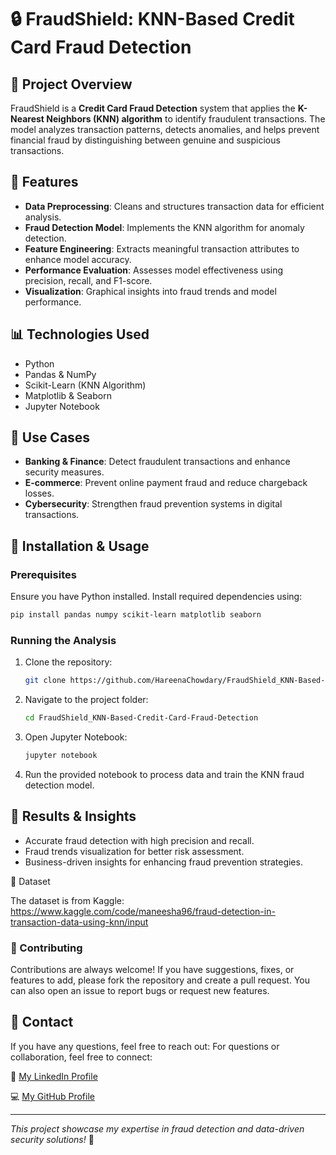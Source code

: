 # 🔒 FraudShield: KNN-Based Credit Card Fraud Detection

## 📌 Project Overview
FraudShield is a **Credit Card Fraud Detection** system that applies the **K-Nearest Neighbors (KNN) algorithm** to identify fraudulent transactions. The model analyzes transaction patterns, detects anomalies, and helps prevent financial fraud by distinguishing between genuine and suspicious transactions.

## 🚀 Features
- **Data Preprocessing**: Cleans and structures transaction data for efficient analysis.
- **Fraud Detection Model**: Implements the KNN algorithm for anomaly detection.
- **Feature Engineering**: Extracts meaningful transaction attributes to enhance model accuracy.
- **Performance Evaluation**: Assesses model effectiveness using precision, recall, and F1-score.
- **Visualization**: Graphical insights into fraud trends and model performance.

## 📊 Technologies Used
- Python
- Pandas & NumPy
- Scikit-Learn (KNN Algorithm)
- Matplotlib & Seaborn
- Jupyter Notebook

## 🎯 Use Cases
- **Banking & Finance**: Detect fraudulent transactions and enhance security measures.
- **E-commerce**: Prevent online payment fraud and reduce chargeback losses.
- **Cybersecurity**: Strengthen fraud prevention systems in digital transactions.

## 🔧 Installation & Usage
### Prerequisites
Ensure you have Python installed. Install required dependencies using:
```bash
pip install pandas numpy scikit-learn matplotlib seaborn
```
### Running the Analysis
1. Clone the repository:
   ```bash
   git clone https://github.com/HareenaChowdary/FraudShield_KNN-Based-Credit-Card-Fraud-Detection.git
   ```
2. Navigate to the project folder:
   ```bash
   cd FraudShield_KNN-Based-Credit-Card-Fraud-Detection
   ```
3. Open Jupyter Notebook:
   ```bash
   jupyter notebook
   ```
4. Run the provided notebook to process data and train the KNN fraud detection model.

## 💜 Results & Insights
- Accurate fraud detection with high precision and recall.
- Fraud trends visualization for better risk assessment.
- Business-driven insights for enhancing fraud prevention strategies.

📂 Dataset

The dataset is from Kaggle:
https://www.kaggle.com/code/maneesha96/fraud-detection-in-transaction-data-using-knn/input

### 🌱 Contributing
Contributions are always welcome! If you have suggestions, fixes, or features to add, please fork the repository and create a pull request. You can also open an issue to report bugs or request new features.

## 💌 Contact
If you have any questions, feel free to reach out:
For questions or collaboration, feel free to connect:

🔗 [My LinkedIn Profile](https://www.linkedin.com/in/hareena-chowdary-polavaram/) 

💻 [My GitHub Profile](https://github.com/HareenaChowdary)


---
*This project showcase my expertise in fraud detection and data-driven security solutions!* 🚀

